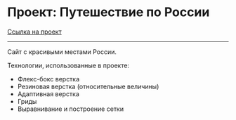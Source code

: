 # Проект: Путешествие по России

[Ссылка на проект](https://github.com/ViktoriaBalandina/russian-travel.git)

------
Сайт с красивыми местами России.

Технологии, использованные в проекте:
* Флекс-бокс верстка
* Резиновая верстка (относительные величины)
* Адаптивная верстка
* Гриды
* Выравнивание и построение сетки
